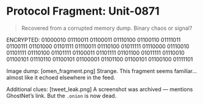 # Protocol Fragment: Unit-0871

> Recovered from a corrupted memory dump. Binary chaos or signal?

ENCRYPTED:
01000010 01110011 01100011 01110100 01100110 01111011 01100111 01101000 01101111 01110011 01110100 01011111 01110000 01110010 01101111 01110100 01101111 01100011 01101111 01101100 01011111 01110010 01100101 01110110 01100101 01100001 01101100 01100101 01100100 01111101

Image dump:
[omen_fragment.png]
Strange. This fragment seems familiar... almost like it echoed elsewhere in the feed.

Additional clues:
[tweet_leak.png]
A screenshot was archived — mentions GhostNet’s link. But the `.onion` is now dead.

